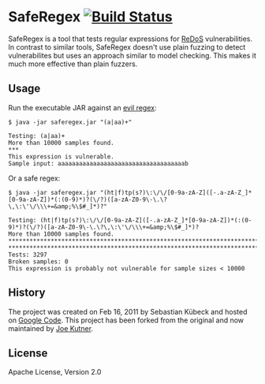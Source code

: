 # SafeRegex [![Build Status](https://travis-ci.org/jkutner/saferegex.svg?branch=master)](https://travis-ci.org/jkutner/saferegex)

SafeRegex is a tool that tests regular expressions for [ReDoS](https://www.owasp.org/index.php/Regular_expression_Denial_of_Service_-_ReDoS) 
vulnerabilities. In contrast to similar tools, SafeRegex doesn't use plain fuzzing to detect vulnerabilites but uses an 
approach similar to model checking. This makes it much more effective than plain fuzzers.

## Usage

Run the executable JAR against an [evil regex](https://www.owasp.org/index.php/Regular_expression_Denial_of_Service_-_ReDoS):

```sh-session
$ java -jar saferegex.jar "(a|aa)+"
                          
Testing: (a|aa)+
More than 10000 samples found.
***
This expression is vulnerable.
Sample input: aaaaaaaaaaaaaaaaaaaaaaaaaaaaaaaaaaaab
```

Or a safe regex:

```sh-session
$ java -jar saferegex.jar "(ht|f)tp(s?)\:\/\/[0-9a-zA-Z]([-.a-zA-Z_]*[0-9a-zA-Z])*(:(0-9)*)?(\/?)([a-zA-Z0-9\-\.\?\,\:\'\/\\\+=&amp;%\$#_]*)?"

Testing: (ht|f)tp(s?)\:\/\/[0-9a-zA-Z]([-.a-zA-Z_]*[0-9a-zA-Z])*(:(0-9)*)?(\/?)([a-zA-Z0-9\-\.\?\,\:\'\/\\\+=&amp;%\$#_]*)?
More than 10000 samples found.
************************************************************************************************************************************************************************************************************
*****************************************************************************************************************************
Tests: 3297
Broken samples: 0
This expression is probably not vulnerable for sample sizes < 10000
```

## History

The project was created on Feb 16, 2011 by Sebastian Kübeck and hosted on [Google Code](https://code.google.com/archive/p/saferegex/). This project has
been forked from the original and now maintained by [Joe Kutner](http://jkutner.github.io/).

## License

Apache License, Version 2.0
